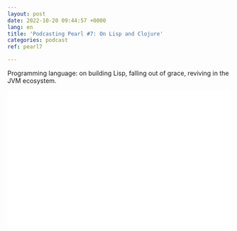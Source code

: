 ```yaml
---
layout: post
date: 2022-10-20 09:44:57 +0000
lang: en
title: 'Podcasting Pearl #7: On Lisp and Clojure'
categories: podcast
ref: pearl7

---
```

Programming language: on building Lisp, falling out of grace, reviving in the JVM ecosystem.   
  
<iframe src="[https://open.spotify.com/embed/episode/](https://open.spotify.com/embed/episode/4d3Prnlc0VIf6dQSdWdGmb "https://open.spotify.com/embed/episode/4d3Prnlc0VIf6dQSdWdGmb")[79vDHJxcMjQUpbz8WKr2qX](https://open.spotify.com/episode/79vDHJxcMjQUpbz8WKr2qX?si=ed196a769f8c4678 "https://open.spotify.com/episode/79vDHJxcMjQUpbz8WKr2qX?si=ed196a769f8c4678")" width="100%" style="max-width:660px" height="152" frameBorder="0" allowtransparency="true" allow="encrypted-media"></iframe>  
  
<iframe src="[https://open.spotify.com/embed/episode/](https://open.spotify.com/embed/episode/ "https://open.spotify.com/embed/episode/")[6iFaOpTnxVbmc308L4S3Sj](https://open.spotify.com/episode/6iFaOpTnxVbmc308L4S3Sj?si=a58f92931d9943ba "https://open.spotify.com/episode/6iFaOpTnxVbmc308L4S3Sj?si=a58f92931d9943ba")" width="100%" style="max-width:660px" height="152" frameBorder="0" allowtransparency="true" allow="encrypted-media"></iframe>